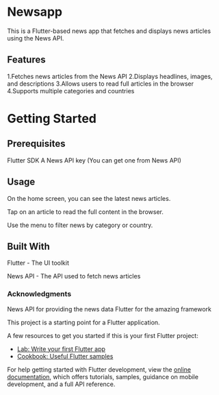 # Newsapp

This is a Flutter-based news app that fetches and displays news articles using the News API.

 ## Features
 
1.Fetches news articles from the News API
2.Displays headlines, images, and descriptions
3.Allows users to read full articles in the browser
4.Supports multiple categories and countries


# Getting Started

## Prerequisites

Flutter SDK
A News API key (You can get one from News API)

## Usage

On the home screen, you can see the latest news articles.

Tap on an article to read the full content in the browser.

Use the menu to filter news by category or country.

## Built With
Flutter - The UI toolkit

News API - The API used to fetch news articles


### Acknowledgments
News API for providing the news data
Flutter for the amazing framework

This project is a starting point for a Flutter application.

A few resources to get you started if this is your first Flutter project:

- [Lab: Write your first Flutter app](https://docs.flutter.dev/get-started/codelab)
- [Cookbook: Useful Flutter samples](https://docs.flutter.dev/cookbook)

For help getting started with Flutter development, view the
[online documentation](https://docs.flutter.dev/), which offers tutorials,
samples, guidance on mobile development, and a full API reference.
